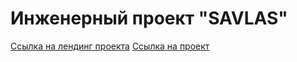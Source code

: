 # Инженерный проект "SAVLAS"
[Ссылка на лендинг проекта](http://web-labs-2sem.std-938.ist.mospolytech.ru/lending/)
[Ссылка на проект](http://savlas.std-938.ist.mospolytech.ru/)
